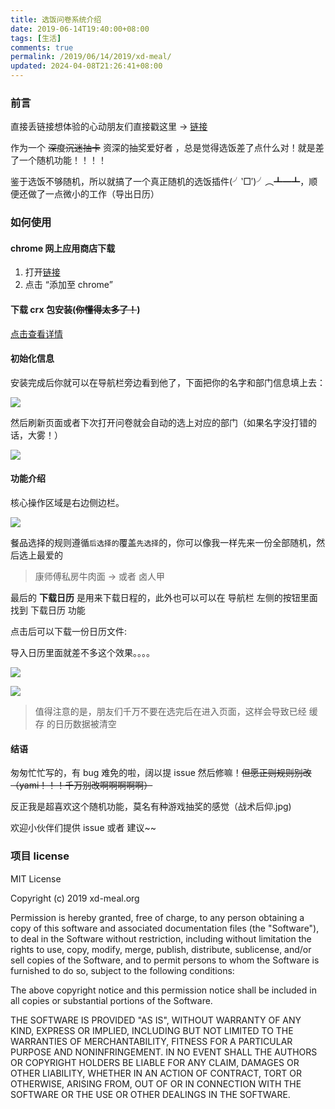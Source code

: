 ```yaml
---
title: 选饭问卷系统介绍
date: 2019-06-14T19:40:00+08:00
tags: [生活]
comments: true
permalink: /2019/06/14/2019/xd-meal/
updated: 2024-04-08T21:26:41+08:00
---
```


### 前言

直接丢链接想体验的心动朋友们直接戳这里 -> [链接](https://chrome.google.com/webstore/detail/%E5%BF%83%E5%8A%A8%E9%80%89%E9%A5%AD%E7%B3%BB%E7%BB%9F/leodlgjjokinhncnmcfhpcfjpmjkbolc)


作为一个 ~~深度沉迷抽卡~~ 资深的抽奖爱好者 ，总是觉得选饭差了点什么对！就是差了一个随机功能！！！！

鉴于选饭不够随机，所以就搞了一个真正随机的选饭插件(╯‵□′)╯︵┻━┻，顺便还做了一点微小的工作（导出日历）

<!-- more -->
### 如何使用

#### chrome 网上应用商店下载

1. 打开[链接](https://chrome.google.com/webstore/detail/%E5%BF%83%E5%8A%A8%E9%80%89%E9%A5%AD%E7%B3%BB%E7%BB%9F/leodlgjjokinhncnmcfhpcfjpmjkbolc)
2. 点击 “添加至 chrome”

#### 下载 crx 包安装(~~你懂得太多了！~~)

[点击查看详情]([./crxdownload.md](https://github.com/xd-meal/xd-meal-order-system/blob/master/crxdownload.md))

#### 初始化信息

安装完成后你就可以在导航栏旁边看到他了，下面把你的名字和部门信息填上去：

![](https://chore.oss-cn-shanghai.aliyuncs.com/meal1.png)

然后刷新页面或者下次打开问卷就会自动的选上对应的部门（如果名字没打错的话，大雾！）

![](https://chore.oss-cn-shanghai.aliyuncs.com/meal2.png)


#### 功能介绍

核心操作区域是右边侧边栏。

![](https://chore.oss-cn-shanghai.aliyuncs.com/meal3.png)

餐品选择的规则遵循`后选择的`覆盖`先选择`的，你可以像我一样先来一份全部随机，然后选上最爱的 

> 康师傅私房牛肉面 -> 或者 卤人甲

最后的 **下载日历** 是用来下载日程的，此外也可以可以在 导航栏 左侧的按钮里面 找到 下载日历 功能

点击后可以下载一份日历文件:

导入日历里面就差不多这个效果。。。。

![](https://cdn.iceprosurface.com/upload/md/2019-05-16-161134.png)


![](https://cdn.iceprosurface.com/upload/md/2019-05-16-161206.png)

> 值得注意的是，朋友们千万不要在选完后在进入页面，这样会导致已经 缓存 的日历数据被清空

#### 结语

匆匆忙忙写的，有 bug 难免的啦，阔以提 issue 然后修嘛！~~但愿正则规则别改（yami！！！千万别改啊啊啊啊啊）~~

反正我是超喜欢这个随机功能，莫名有种游戏抽奖的感觉（战术后仰.jpg)

欢迎小伙伴们提供 issue 或者 建议~~

### 项目 license

MIT License

Copyright (c) 2019 xd-meal.org

Permission is hereby granted, free of charge, to any person obtaining a copy
of this software and associated documentation files (the "Software"), to deal
in the Software without restriction, including without limitation the rights
to use, copy, modify, merge, publish, distribute, sublicense, and/or sell
copies of the Software, and to permit persons to whom the Software is
furnished to do so, subject to the following conditions:

The above copyright notice and this permission notice shall be included in all
copies or substantial portions of the Software.

THE SOFTWARE IS PROVIDED "AS IS", WITHOUT WARRANTY OF ANY KIND, EXPRESS OR
IMPLIED, INCLUDING BUT NOT LIMITED TO THE WARRANTIES OF MERCHANTABILITY,
FITNESS FOR A PARTICULAR PURPOSE AND NONINFRINGEMENT. IN NO EVENT SHALL THE
AUTHORS OR COPYRIGHT HOLDERS BE LIABLE FOR ANY CLAIM, DAMAGES OR OTHER
LIABILITY, WHETHER IN AN ACTION OF CONTRACT, TORT OR OTHERWISE, ARISING FROM,
OUT OF OR IN CONNECTION WITH THE SOFTWARE OR THE USE OR OTHER DEALINGS IN THE
SOFTWARE.